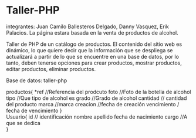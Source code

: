 # Taller-PHP
integrantes: Juan Camilo Ballesteros Delgado, Danny Vasquez, Erik Palacios. La página estara basada en la venta de productos de alcohol.


Taller de PHP de un catálogo de productos. El contenido del sitio web es dinámico, lo que quiere decir que la información que se despliega se actualizará a partir de lo que se encuentre en una base de datos, por lo tanto, deben tenerse opciones para crear productos, mostrar productos, editar productos, eliminar productos.


Base de datos:
	taller-php

productos{
	*ref //Referencia del prodcuto
	foto //Foto de la botella de alcohol
	tipo //Que tipo de alcohol es
	grado //Grado de alcohol
	cantidad // cantidad del producto
	marca //marca 
	creacion //fecha de creación
	vencimiento / fecha de vencimiento
}	
Usuario{
 	id // identificación
	nombre 
	apellido
	fecha de nacimiento
	cargo //A que se dedica 	
}
